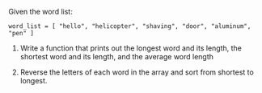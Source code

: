 Given the word list:

```
word_list = [ "hello", "helicopter", "shaving", "door", "aluminum", "pen" ]
```
1. Write a function that prints out the longest word and its length, the shortest word and its length, and the average word length

2. Reverse the letters of each word in the array and sort from shortest to longest.

